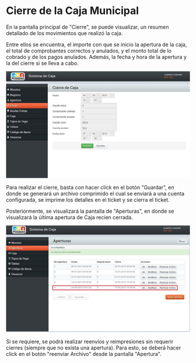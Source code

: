 Cierre de la Caja Municipal
===========================



En la pantalla principal de "Cierre", se puede visualizar, un resumen detallado
de los movimientos que realizó la caja.

Entre ellos se encuentra, el importe con que se inicio la apertura de la caja,
el total de comprobantes correctos y anulados, y el monto total de lo cobrado y
de los pagos anulados. Además, la fecha y hora de la apertura y la del cierre si
se lleva a cabo.

![](<cierreppal.jpg>)



Para realizar el cierre, basta con hacer click en el botón "Guardar", en donde
se generará  un archivo comprimido el cual se enviará a una cuenta configurada,
se imprime  los detalles en el ticket y se cierra el ticket.

Posteriormente, se visualizará la pantalla de "Aperturas", en donde se
visualizará la última apertura de Caja recien cerrada.

![](<cierre.jpg>)

Si se requiere, se podrá realizar reenvíos y reimpresiones sin requerir cierres
(siempre que no exista una apertura). Para esto, se deberá hacer click en el
botón "reenviar Archivo" desde la pantalla "Apertura".












